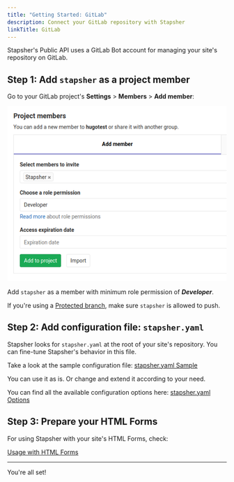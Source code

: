 ```yaml
---
title: "Getting Started: GitLab"
description: Connect your GitLab repository with Stapsher
linkTitle: GitLab
---
```


Stapsher's Public API uses a GitLab Bot account for managing your site's repository on GitLab.

## Step 1: Add `stapsher` as a project member

Go to your GitLab project's **Settings** > **Members** > **Add member**:

![Add stapsher as GitLab project member](./project-member.png)

Add `stapsher` as a member with minimum role permission of **_Developer_**.

If you're using a [Protected branch](https://docs.gitlab.com/ce/user/project/protected_branches.html#using-the-allowed-to-merge-and-allowed-to-push-settings), make sure `stapsher` is allowed to push.

## Step 2: Add configuration file: `stapsher.yaml`

Stapsher looks for `stapsher.yaml` at the root of your site's repository. You can fine-tune Stapsher's behavior in this file.

Take a look at the sample configuration file: <a class="tag is-link is-medium" href='{{< relref "docs/config/sample-file" >}}'>stapsher.yaml Sample</a>

You can use it as is. Or change and extend it according to your need.

You can find all the available configuration options here: <a class="tag is-link is-medium" href='{{< relref "docs/config/options" >}}'>stapsher.yaml Options</a>

## Step 3: Prepare your HTML Forms

For using Stapsher with your site's HTML Forms, check:

<a class="tag is-link is-large" href='{{< relref "/docs/api/usage#html-forms" >}}'>Usage with HTML Forms</a>

---

You're all set!
